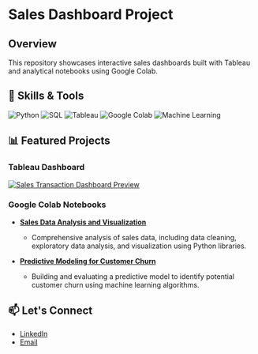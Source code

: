 # Sales Dashboard Project

## Overview

This repository showcases interactive sales dashboards built with Tableau and analytical notebooks using Google Colab.

## 🔧 Skills & Tools
![Python](https://img.shields.io/badge/Python-3.9-blue?logo=python&logoColor=white)
![SQL](https://img.shields.io/badge/SQL-Advanced-lightgrey?logo=microsoft-sql-server)
![Tableau](https://img.shields.io/badge/Tableau-Expert-blue?logo=tableau)
![Google Colab](https://img.shields.io/badge/Google%20Colab-F9AB00?logo=google-colab&logoColor=white)
![Machine Learning](https://img.shields.io/badge/Machine%20Learning-Enabled-lightgrey)

## 📊 Featured Projects

### Tableau Dashboard

[![Sales Transaction Dashboard Preview](./images/dashboard_preview.png)](https://<your-username>.github.io/<repository-name>/)

### Google Colab Notebooks

- **[Sales Data Analysis and Visualization](https://colab.research.google.com/drive/1m9vAErsLAls6XfiCtebwL6obKWqyN7md?usp=sharing)**
  - Comprehensive analysis of sales data, including data cleaning, exploratory data analysis, and visualization using Python libraries.

- **[Predictive Modeling for Customer Churn](https://colab.research.google.com/drive/1Lh7x5hT7XPZfVtmkj-EYdXeOnBPl66W-?usp=sharing)**
  - Building and evaluating a predictive model to identify potential customer churn using machine learning algorithms.

## 📫 Let's Connect
- [LinkedIn](https://linkedin.com/in/almaniksuryokuncoro)
- [Email](mailto:your.email@example.com)
